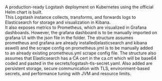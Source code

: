 A production-ready Logstash deployment on Kubernetes using the official Helm chart is built.  
This Logstash instance collects, transforms, and forwards logs to Elasticsearch for storage and visualization in Kibana.  
It also exposes metrics to Prometheus, which are visualized in Grafana dashboards. However, the grafana dashboard is to be manually imported on grafana UI with the json file in the folder.
The structure assumes prometheus and grafana are already installed(elasticsearch and kibana aswell) and the scrape config on prometheus.yml is to be manually added to an already existing prometheus.yml scrape config file.
The structure also assumes that Elasticsearch has a CA cert in the ca.crt which will be base64 coded and pasted in the secrets/logstash-tls-secret.yaml.
Also added are persistent storage, secure communication with TLS, environment-based secrets, and performance tuning with JVM and resource limits.
